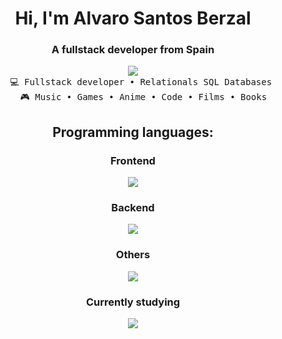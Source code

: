 <div align="center">
<h1 align="center">Hi, I'm Alvaro Santos Berzal</h1>
<h3 align="center">A fullstack developer from Spain</h3><pre>
<img src="https://media.tenor.com/H-JKK4hBYwQAAAAM/anime-eating.gif">
    💻 Fullstack developer • Relationals SQL Databases 
    🎮 Music • Games • Anime • Code • Films • Books
</pre>

<h2>Programming languages:</h2>
<h3>Frontend</h3>
  <a>
    <img src="https://skillicons.dev/icons?i=html,css,javascript,typescript,angular,threejs" />
  </a>
  <h3>Backend</h3>
  <a>
    <img src="https://skillicons.dev/icons?i=java,spring,mysql,postgres" />
  </a>
  <h3>Others</h3>
  <a>
    <img src="https://skillicons.dev/icons?i=linux,bash,git" />
  </a>
  <h3>Currently studying</h3>
  <a>
    <img src="https://skillicons.dev/icons?i=react,nodejs,mongo" />
  </a>
</p>
</div>

